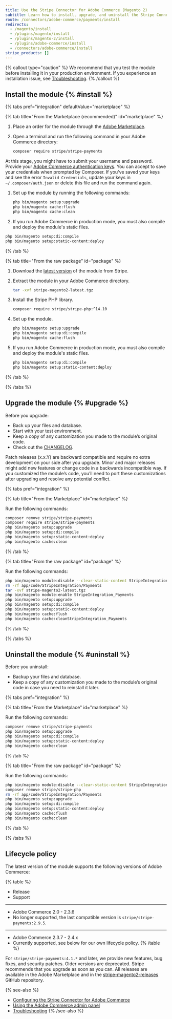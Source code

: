 ```yaml
---
title: Use the Stripe Connector for Adobe Commerce (Magento 2)
subtitle: Learn how to install, upgrade, and uninstall the Stripe Connector for Adobe Commerce (Magento 2).
route: /connectors/adobe-commerce/payments/install
redirects:
  - /magento/install
  - /plugins/magento/install
  - /plugins/magento-2/install
  - /plugins/adobe-commerce/install
  - /connectors/adobe-commerce/install
stripe_products: []
---
```


{% callout type="caution" %}
We recommend that you test the module before installing it in your production environment. If you experience an installation issue, see [Troubleshooting](/connectors/adobe-commerce/payments/troubleshooting).
{% /callout %}

## Install the module {% #install %}

{% tabs pref="integration" defaultValue="marketplace" %}

{% tab title="From the Marketplace (recommended)" id="marketplace" %}

1. Place an order for the module through the [Adobe Marketplace](https://marketplace.magento.com/stripe-stripe-payments.html).

1. Open a terminal and run the following command in your Adobe Commerce directory:

    ```bash
    composer require stripe/stripe-payments
    ```

At this stage, you might have to submit your username and password. Provide your [Adobe Commerce authentication keys](https://devdocs.magento.com/guides/v2.3/install-gde/prereq/connect-auth.html). You can accept to save your credentials when prompted by Composer. If you've saved your keys and see the error `Invalid Credentials`, update your keys in `~/.composer/auth.json` or delete this file and run the command again.

1. Set up the module by running the following commands:

    ```bash
    php bin/magento setup:upgrade
    php bin/magento cache:flush
    php bin/magento cache:clean
    ```

1. If you run Adobe Commerce in production mode, you must also compile and deploy the module's static files.

```bash
php bin/magento setup:di:compile
php bin/magento setup:static-content:deploy
```
{% /tab %}

{% tab title="From the raw package" id="package" %}

1. Download the [latest version](https://github.com/stripe/stripe-magento2-releases/raw/master/stripe-magento2-latest.tgz) of the module from Stripe.

1. Extract the module in your Adobe Commerce directory.

    ```bash
    tar -xvf stripe-magento2-latest.tgz
    ```

1. Install the Stripe PHP library.

    ```bash
    composer require stripe/stripe-php:^14.10
    ```

1. Set up the module.

    ```bash
    php bin/magento setup:upgrade
    php bin/magento setup:di:compile
    php bin/magento cache:flush
    ```

1. If you run Adobe Commerce in production mode, you must also compile and deploy the module's static files.

    ```bash
    php bin/magento setup:di:compile
    php bin/magento setup:static-content:deploy
    ```
{% /tab %}

{% /tabs %}

## Upgrade the module {% #upgrade %}

Before you upgrade:

- Back up your files and database.
- Start with your test environment.
- Keep a copy of any customization you made to the module’s original code.
- Check out the [CHANGELOG](https://github.com/stripe/stripe-magento2-releases/blob/master/CHANGELOG.md).

Patch releases (x.x.Y) are backward compatible and require no extra development on your side after you upgrade. Minor and major releases might add new features or change code in a backwards incompatible way. If you customized the module’s code, you’ll need to port these customizations after upgrading and resolve any potential conflict.

{% tabs pref="integration" %}

{% tab title="From the Marketplace" id="marketplace" %}

Run the following commands:

```bash
composer remove stripe/stripe-payments
composer require stripe/stripe-payments
php bin/magento setup:upgrade
php bin/magento setup:di:compile
php bin/magento setup:static-content:deploy
php bin/magento cache:clean
```
{% /tab %}

{% tab title="From the raw package" id="package" %}

Run the following commands:

```bash
php bin/magento module:disable --clear-static-content StripeIntegration_Payments
rm -rf app/code/StripeIntegration/Payments
tar -xvf stripe-magento2-latest.tgz
php bin/magento module:enable StripeIntegration_Payments
php bin/magento setup:upgrade
php bin/magento setup:di:compile
php bin/magento setup:static-content:deploy
php bin/magento cache:flush
php bin/magento cache:cleanStripeIntegration_Payments
```
{% /tab %}

{% /tabs %}

## Uninstall the module {% #uninstall %}

Before you uninstall:

- Backup your files and database.
- Keep a copy of any customization you made to the module’s original code in case you need to reinstall it later.

{% tabs pref="integration" %}

{% tab title="From the Marketplace" id="marketplace" %}

Run the following commands:

```bash
composer remove stripe/stripe-payments
php bin/magento setup:upgrade
php bin/magento setup:di:compile
php bin/magento setup:static-content:deploy
php bin/magento cache:clean
```
{% /tab %}

{% tab title="From the raw package" id="package" %}

Run the following commands:

```bash
php bin/magento module:disable --clear-static-content StripeIntegration_Payments
composer remove stripe/stripe-php
rm -rf app/code/StripeIntegration/Payments
php bin/magento setup:upgrade
php bin/magento setup:di:compile
php bin/magento setup:static-content:deploy
php bin/magento cache:flush
php bin/magento cache:clean
```
{% /tab %}

{% /tabs %}

## Lifecycle policy

The latest version of the module supports the following versions of Adobe Commerce:

{% table %}
- Release
- Support
---
- Adobe Commerce 2.0 - 2.3.6
- No longer supported, the last compatible version is `stripe/stripe-payments:2.9.5`.
---
- Adobe Commerce 2.3.7 - 2.4.x
- Currently supported, see below for our own lifecycle policy.
{% /table %}

For `stripe/stripe-payments:4.1.*` and later, we provide new features, bug fixes, and security patches. Older versions are deprecated. Stripe recommends that you upgrade as soon as you can. All releases are available in the Adobe Marketplace and in the [stripe-magento2-releases](https://github.com/stripe/stripe-magento2-releases) GitHub repository.

{% see-also %}
* [Configuring the Stripe Connector for Adobe Commerce](/connectors/adobe-commerce/payments/configuration)
* [Using the Adobe Commerce admin panel](/connectors/adobe-commerce/payments/admin)
* [Troubleshooting](/connectors/adobe-commerce/payments/troubleshooting)
{% /see-also %}

